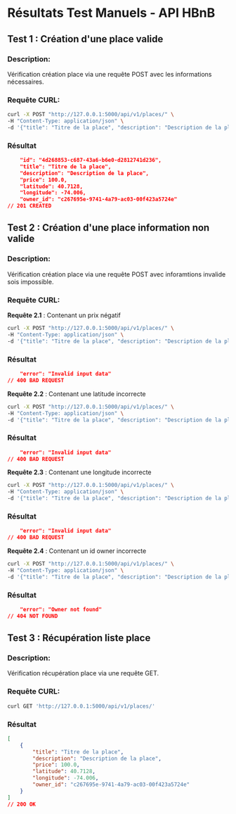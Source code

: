 # Résultats Test Manuels - API HBnB
## Test 1 : Création d'une place valide
### Description:
Vérification création place via une requête POST avec les informations nécessaires.
### Requête CURL:
```bash
curl -X POST "http://127.0.0.1:5000/api/v1/places/" \
-H "Content-Type: application/json" \
-d '{"title": "Titre de la place", "description": "Description de la place", "price": 100.0, "latitude": 40.7128, "longitude": -74.0060, "owner_id": "c267695e-9741-4a79-ac03-00f423a5724e"}'
```
### Résultat
```json
    "id": "4d268853-c687-43a6-b6e0-d2812741d236",
    "title": "Titre de la place",
    "description": "Description de la place",
    "price": 100.0,
    "latitude": 40.7128,
    "longitude": -74.006,
    "owner_id": "c267695e-9741-4a79-ac03-00f423a5724e"
// 201 CREATED
```
## Test 2 : Création d'une place information non valide
### Description:
Vérification création place via une requête POST avec inforamtions invalide sois impossible.
### Requête CURL:
**Requête 2.1** : Contenant un prix négatif
```bash
curl -X POST "http://127.0.0.1:5000/api/v1/places/" \
-H "Content-Type: application/json" \
-d '{"title": "Titre de la place", "description": "Description de la place", "price": -100.0, "latitude": 40.7128, "longitude": -74.0060, "owner_id": "c267695e-9741-4a79-ac03-00f423a5724e"}'
```
### Résultat
```json
    "error": "Invalid input data"
// 400 BAD REQUEST
```
**Requête 2.2** : Contenant une latitude incorrecte
```bash
curl -X POST "http://127.0.0.1:5000/api/v1/places/" \
-H "Content-Type: application/json" \
-d '{"title": "Titre de la place", "description": "Description de la place", "price": 100.0, "latitude": 91.0000, "longitude": -74.0060, "owner_id": "c267695e-9741-4a79-ac03-00f423a5724e"}'
```
### Résultat
```json
    "error": "Invalid input data"
// 400 BAD REQUEST
```
**Requête 2.3** : Contenant une longitude incorrecte
```bash
curl -X POST "http://127.0.0.1:5000/api/v1/places/" \
-H "Content-Type: application/json" \
-d '{"title": "Titre de la place", "description": "Description de la place", "price": 100.0, "latitude": 89.1200, "longitude": -182.0304, "owner_id": "c267695e-9741-4a79-ac03-00f423a5724e"}'
```
### Résultat
```json
    "error": "Invalid input data"
// 400 BAD REQUEST
```
**Requête 2.4** : Contenant un id owner incorrecte
```bash
curl -X POST "http://127.0.0.1:5000/api/v1/places/" \
-H "Content-Type: application/json" \
-d '{"title": "Titre de la place", "description": "Description de la place", "price": 100.0, "latitude": 89.1200, "longitude": -71.0987, "owner_id": "c267695e-9741-4a79-ac03-00f423a5724e"}'
```
### Résultat
```json
    "error": "Owner not found"
// 404 NOT FOUND
```
## Test 3 : Récupération liste place
### Description:
Vérification récupération place via une requête GET.
### Requête CURL:
```bash
curl GET 'http://127.0.0.1:5000/api/v1/places/'
```
### Résultat
```json
[
    {
        "title": "Titre de la place",
        "description": "Description de la place",
        "price": 100.0,
        "latitude": 40.7128,
        "longitude": -74.006,
        "owner_id": "c267695e-9741-4a79-ac03-00f423a5724e"
    }
]
// 20O OK
```